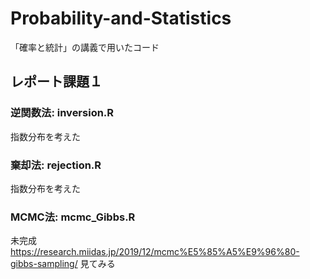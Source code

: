 # Probability-and-Statistics
「確率と統計」の講義で用いたコード

## レポート課題１
### 逆関数法: inversion.R
指数分布を考えた
### 棄却法: rejection.R
指数分布を考えた
### MCMC法: mcmc_Gibbs.R
未完成
https://research.miidas.jp/2019/12/mcmc%E5%85%A5%E9%96%80-gibbs-sampling/
見てみる
